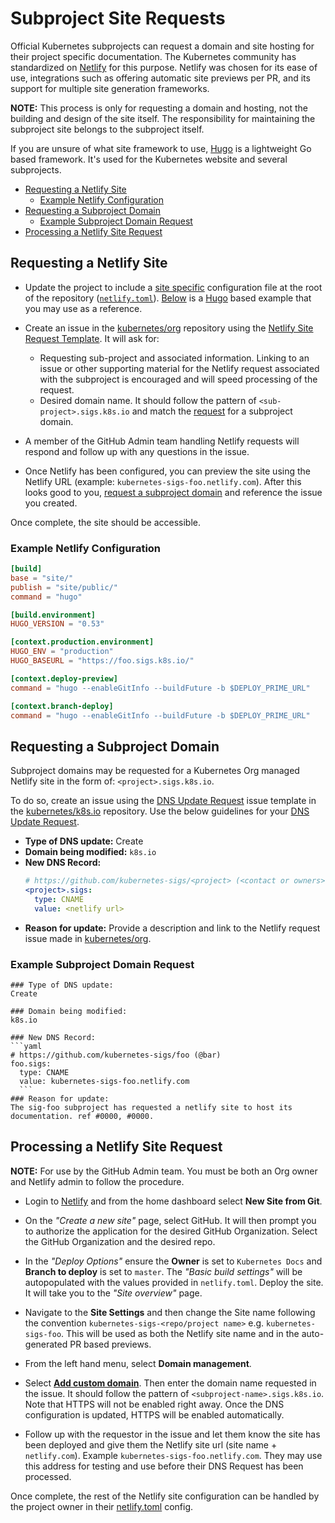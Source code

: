 # Subproject Site Requests

Official Kubernetes subprojects can request a domain and site hosting for
their project specific documentation. The Kubernetes community has standardized
on [Netlify] for this purpose. Netlify was chosen for its ease of use,
integrations such as offering automatic site previews per PR, and its support
for multiple site generation frameworks.

**NOTE:** This process is only for requesting a domain and hosting, not the
building and design of the site itself. The responsibility for maintaining the
subproject site belongs to the subproject itself.

If you are unsure of what site framework to use, [Hugo] is a lightweight Go
based framework. It's used for the Kubernetes website and several subprojects.


- [Requesting a Netlify Site](#requesting-a-netlify-site)
  - [Example Netlify Configuration](#example-netlify-configuration)
- [Requesting a Subproject Domain](#requesting-a-subproject-domain)
  - [Example Subproject Domain Request](#example-subproject-domain-request)
- [Processing a Netlify Site Request](#processing-a-netlify-site-request)


## Requesting a Netlify Site

- Update the project to include a [site specific][site-config] configuration
  file at the root of the repository ([`netlify.toml`][site-config]).
  [Below](#example-netlify-configuration) is a [Hugo] based example that you
  may use as a reference.

- Create an issue in the [kubernetes/org] repository using the
  [Netlify Site Request Template]. It will ask for:
  - Requesting sub-project and associated information. Linking to an issue or
    other supporting material for the Netlify request associated with the
    subproject is encouraged and will speed processing of the request.
  - Desired domain name. It should follow the pattern of
    `<sub-project>.sigs.k8s.io` and match the
    [request](#requesting-a-subproject-domain) for a subproject domain.

- A member of the GitHub Admin team handling Netlify requests will respond and
  follow up with any questions in the issue.

- Once Netlify has been configured, you can preview the site using the Netlify
  URL (example: `kubernetes-sigs-foo.netlify.com`). After this looks good to you,
  [request a subproject domain](#subproject-domain-request) and reference the
  issue you created.

Once complete, the site should be accessible.

### Example Netlify Configuration

```toml
[build]
base = "site/"
publish = "site/public/"
command = "hugo"

[build.environment]
HUGO_VERSION = "0.53"

[context.production.environment]
HUGO_ENV = "production"
HUGO_BASEURL = "https://foo.sigs.k8s.io/"

[context.deploy-preview]
command = "hugo --enableGitInfo --buildFuture -b $DEPLOY_PRIME_URL"

[context.branch-deploy]
command = "hugo --enableGitInfo --buildFuture -b $DEPLOY_PRIME_URL"
  ```

## Requesting a Subproject Domain

Subproject domains may be requested for a Kubernetes Org managed Netlify site in
the form of: `<project>.sigs.k8s.io`.

To do so, create an issue using the [DNS Update Request] issue template in the
[kubernetes/k8s.io] repository. Use the below guidelines for your
[DNS Update Request].

- **Type of DNS update:** Create
- **Domain being modified:** `k8s.io`
- **New DNS Record:**
  ```yaml
  # https://github.com/kubernetes-sigs/<project> (<contact or owners>)
  <project>.sigs:
    type: CNAME
    value: <netlify url>
  ```
- **Reason for update:** Provide a description and link to the Netlify request
  issue made in [kubernetes/org].


### Example Subproject Domain Request

````
### Type of DNS update:
Create

### Domain being modified:
k8s.io

### New DNS Record:
```yaml
# https://github.com/kubernetes-sigs/foo (@bar)
foo.sigs:
  type: CNAME
  value: kubernetes-sigs-foo.netlify.com
  ```
### Reason for update:
The sig-foo subproject has requested a netlify site to host its documentation. ref #0000, #0000.
````


## Processing a Netlify Site Request

**NOTE:** For use by the GitHub Admin team. You must be both an Org owner and
Netlify admin to follow the procedure.

- Login to [Netlify] and from the home dashboard select **New Site from Git**.

- On the _"Create a new site"_ page, select GitHub. It will then prompt you to
  authorize the application for the desired GitHub Organization. Select the
  GitHub Organization and the desired repo.

- In the _"Deploy Options"_ ensure the **Owner** is set to `Kubernetes Docs` and
  **Branch to deploy** is set to `master`. The _"Basic build settings"_ will be
  autopopulated with the values provided in `netlify.toml`. Deploy the site.
  It will take you to the _"Site overview"_ page.

- Navigate to the **Site Settings** and then change the Site name following the
  convention `kubernetes-sigs-<repo/project name>` e.g. `kubernetes-sigs-foo`.
  This will be used as both the Netlify site name and in the auto-generated PR
  based previews.

- From the left hand menu, select **Domain management**.

- Select **[Add custom domain]**. Then enter the domain name requested in the
  issue. It should follow the pattern of `<subproject-name>.sigs.k8s.io`.
  Note that HTTPS will not be enabled right away. Once the DNS configuration is
  updated, HTTPS will be enabled automatically.

- Follow up with the requestor in the issue and let them know the site has been
  deployed and give them the Netlify site url (site name + `netlify.com`).
  Example `kubernetes-sigs-foo.netlify.com`. They may use this address for
  testing and use before their DNS Request has been processed.

Once complete, the rest of the Netlify site configuration can be handled by the
project owner in their [netlify.toml][site-config] config.


[netlify]: https://www.netlify.com/
[kubernetes website]: https://git.k8s.io/website
[hugo]: https://gohugo.io
[dns update request]: https://github.com/kubernetes/k8s.io/issues/new/choose
[kubernetes/org]: https://git.k8s.io/org
[kubernetes/k8s.io]: https://git.k8s.io/k8s.io
[netlify site request template]: https://github.com/kubernetes/org/issues/new/choose
[dns zone config]: https://git.k8s.io/k8s.io/dns/zone-configs/k8s.io.yaml
[site-config]: https://www.netlify.com/docs/netlify-toml-reference/
[add custom domain]: https://www.netlify.com/docs/custom-domains/